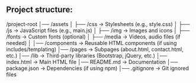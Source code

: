 Project structure:
-----------------
/project-root
│── /assets
│   ├── /css        → Stylesheets (e.g., style.css)
│   ├── /js         → JavaScript files (e.g., main.js)
│   ├── /img        → Images and icons
│   ├── /fonts      → Custom fonts (optional)
│   ├── /media      → Videos, audio files (if needed)
│
│── /components     → Reusable HTML components (if using includes/templating)
│── /pages          → Subpages (about.html, contact.html, etc.)
│── /lib            → Third-party libraries (Bootstrap, jQuery, etc.)
│── index.html      → Main HTML file
│── README.md       → Documentation
│── package.json    → Dependencies (if using npm)
│── .gitignore      → Git ignored files
